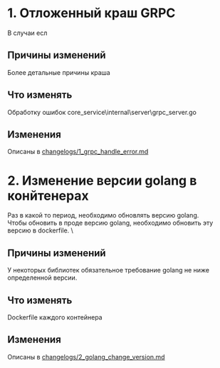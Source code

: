 
# 1. Отложенный краш GRPC
В случаи есл

## Причины изменений 
Более детальные причины краша

## Что изменять
Обработку ошибок core_service\internal\server\grpc_server.go

## Изменения
Описаны в [changelogs/1_grpc_handle_error.md](changelogs/1_grpc_handle_error.md)

# 2. Изменение версии golang в конйтенерах
Раз в какой то период, необходимо обновлять версию golang. \
Чтобы обновить в проде версию golang, необходимо обновить эту версию в dockerfile. \

## Причины изменений
У некоторых библиотек обязательное требование golang не ниже определенной версии.

## Что изменять
Dockerfile каждого контейнера

## Изменения
Описаны в [changelogs/2_golang_change_version.md](changelogs/2_golang_change_version.md)


